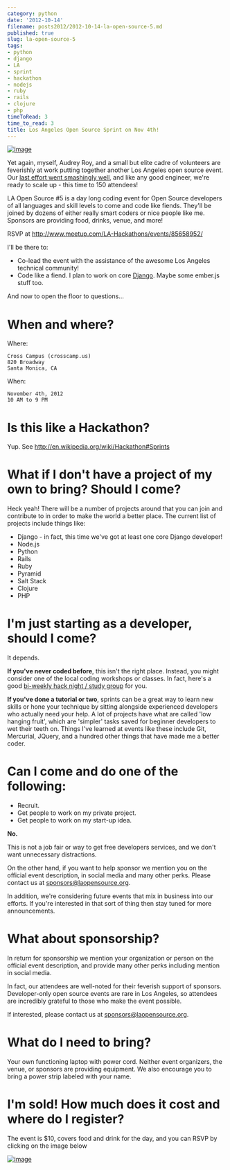 ```yaml
---
category: python
date: '2012-10-14'
filename: posts2012/2012-10-14-la-open-source-5.md
published: true
slug: la-open-source-5
tags:
- python
- django
- LA
- sprint
- hackathon
- nodejs
- ruby
- rails
- clojure
- php
timeToRead: 3
time_to_read: 3
title: Los Angeles Open Source Sprint on Nov 4th!
---
```


[![image](https://s3.amazonaws.com/pydanny/la_hackathons.jpeg)](http://www.meetup.com/LA-Hackathons/events/85658952/)

Yet again, myself, Audrey Roy, and a small but elite cadre of volunteers
are feverishly at work putting together another Los Angeles open source
event. Our [last effort went smashingly
well](https://pydanny.com/july-15th-2012-la-open-source-recap.html), and
like any good engineer, we're ready to scale up - this time to 150
attendees!

LA Open Source #5 is a day long coding event for Open Source developers
of all languages and skill levels to come and code like fiends. They'll
be joined by dozens of either really smart coders or nice people like
me. Sponsors are providing food, drinks, venue, and more!

RSVP at <http://www.meetup.com/LA-Hackathons/events/85658952/>

I'll be there to:

-   Co-lead the event with the assistance of the awesome Los Angeles
    technical community!
-   Code like a fiend. I plan to work on core
    [Django](http://djangoproject.com). Maybe some ember.js stuff too.

And now to open the floor to questions...

When and where?
===============

Where:

    Cross Campus (crosscamp.us)
    820 Broadway
    Santa Monica, CA

When:

    November 4th, 2012
    10 AM to 9 PM

Is this like a Hackathon?
=========================

Yup. See <http://en.wikipedia.org/wiki/Hackathon#Sprints>

What if I don't have a project of my own to bring? Should I come?
==================================================================

Heck yeah! There will be a number of projects around that you can join
and contribute to in order to make the world a better place. The current
list of projects include things like:

-   Django - in fact, this time we've got at least one core Django
    developer!
-   Node.js
-   Python
-   Rails
-   Ruby
-   Pyramid
-   Salt Stack
-   Clojure
-   PHP

I'm just starting as a developer, should I come?
=================================================

It depends.

**If you've never coded before**, this isn't the right place. Instead,
you might consider one of the local coding workshops or classes. In
fact, here's a good [bi-weekly hack night / study
group](http://www.meetup.com/Los-Angeles-Hack-Night/) for you.

**If you've done a tutorial or two**, sprints can be a great way to
learn new skills or hone your technique by sitting alongside experienced
developers who actually need your help. A lot of projects have what are
called 'low hanging fruit', which are 'simpler' tasks saved for
beginner developers to wet their teeth on. Things I've learned at
events like these include Git, Mercurial, JQuery, and a hundred other
things that have made me a better coder.

Can I come and do one of the following:
=======================================

-   Recruit.
-   Get people to work on my private project.
-   Get people to work on my start-up idea.

**No.**

This is not a job fair or way to get free developers services, and we
don't want unnecessary distractions.

On the other hand, if you want to help sponsor we mention you on the
official event description, in social media and many other perks. Please
contact us at <sponsors@laopensource.org>.

In addition, we're considering future events that mix in business into
our efforts. If you're interested in that sort of thing then stay tuned
for more announcements.

What about sponsorship?
=======================

In return for sponsorship we mention your organization or person on the
official event description, and provide many other perks including
mention in social media.

In fact, our attendees are well-noted for their feverish support of
sponsors. Developer-only open source events are rare in Los Angeles, so
attendees are incredibly grateful to those who make the event possible.

If interested, please contact us at <sponsors@laopensource.org>.

What do I need to bring?
========================

Your own functioning laptop with power cord. Neither event organizers,
the venue, or sponsors are providing equipment. We also encourage you to
bring a power strip labeled with your name.

I'm sold! How much does it cost and where do I register?
=========================================================

The event is $10, covers food and drink for the day, and you can RSVP
by clicking on the image below

[![image](https://s3.amazonaws.com/pydanny/open_source_sprint.png)](http://www.meetup.com/LA-Hackathons/events/85658952/)
